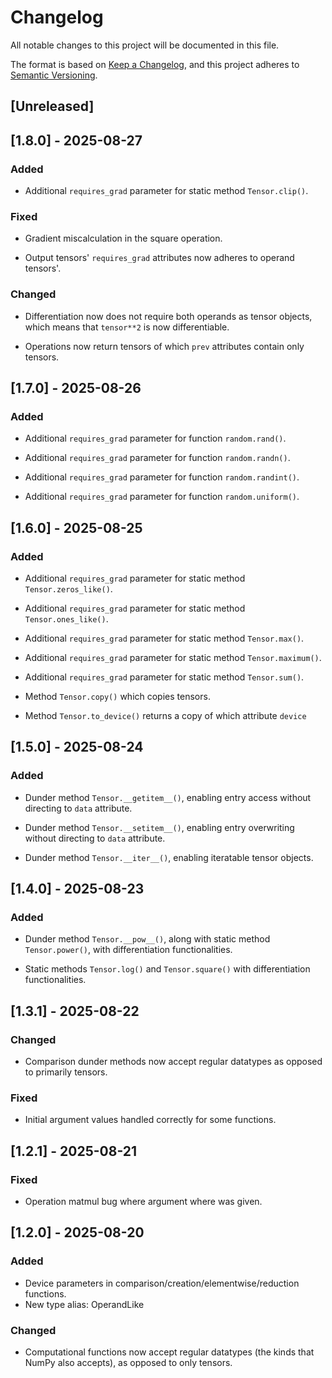 # Changelog

All notable changes to this project will be documented in this file.

The format is based on [Keep a Changelog](https://keepachangelog.com/en/1.0.0/),
and this project adheres to [Semantic Versioning](https://semver.org/spec/v2.0.0.html).

## [Unreleased]

## [1.8.0] - 2025-08-27

### Added

- Additional ```requires_grad``` parameter for static method ```Tensor.clip()```.

### Fixed

- Gradient miscalculation in the square operation.

- Output tensors' ```requires_grad``` attributes now adheres to operand tensors'.

### Changed

- Differentiation now does not require both operands as tensor objects, which means that ```tensor**2``` is now differentiable.

- Operations now return tensors of which ```prev``` attributes contain only tensors.

## [1.7.0] - 2025-08-26

### Added

- Additional ```requires_grad``` parameter for function ```random.rand()```.

- Additional ```requires_grad``` parameter for function ```random.randn()```.

- Additional ```requires_grad``` parameter for function ```random.randint()```.

- Additional ```requires_grad``` parameter for function ```random.uniform()```.

## [1.6.0] - 2025-08-25

### Added

- Additional ```requires_grad``` parameter for static method ```Tensor.zeros_like()```.

- Additional ```requires_grad``` parameter for static method ```Tensor.ones_like()```.

- Additional ```requires_grad``` parameter for static method ```Tensor.max()```.

- Additional ```requires_grad``` parameter for static method ```Tensor.maximum()```.

- Additional ```requires_grad``` parameter for static method ```Tensor.sum()```.

- Method ```Tensor.copy()``` which copies tensors.

- Method ```Tensor.to_device()``` returns a copy of which attribute ```device``` 

## [1.5.0] - 2025-08-24

### Added

- Dunder method ```Tensor.__getitem__()```, enabling entry access without directing to ```data``` attribute.

- Dunder method ```Tensor.__setitem__()```, enabling entry overwriting without directing to ```data``` attribute.

- Dunder method ```Tensor.__iter__()```, enabling iteratable tensor objects.


## [1.4.0] - 2025-08-23

### Added

- Dunder method ```Tensor.__pow__()```, along with static method ```Tensor.power()```, with differentiation functionalities.

- Static methods ```Tensor.log()``` and ```Tensor.square()``` with differentiation functionalities.

## [1.3.1] - 2025-08-22

### Changed

- Comparison dunder methods now accept regular datatypes as opposed to primarily tensors.

### Fixed

- Initial argument values handled correctly for some functions.

## [1.2.1] - 2025-08-21

### Fixed

- Operation matmul bug where argument where was given.

## [1.2.0] - 2025-08-20

### Added
- Device parameters in comparison/creation/elementwise/reduction functions.
- New type alias: OperandLike

### Changed
- Computational functions now accept regular datatypes (the kinds that NumPy also accepts), as opposed to only tensors.
